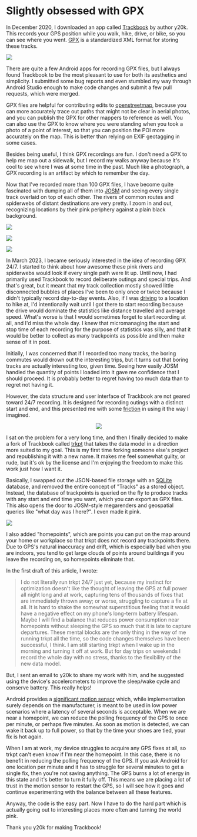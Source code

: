 Slightly obsessed with GPX
==========================

In December 2020, I downloaded an app called [Trackbook](https://codeberg.org/y20k/trackbook) by author y20k. This records your GPS position while you walk, hike, drive, or bike, so you can see where you went. [GPX](https://www.topografix.com/GPX/1/1/) is a standardized XML format for storing these tracks.

![](gpx_1.png)

There are quite a few Android apps for recording GPX files, but I always found Trackbook to be the most pleasant to use for both its aesthetics and simplicity. I submitted some bug reports and even stumbled my way through Android Studio enough to make code changes and submit a few pull requests, which were merged.

GPX files are helpful for contributing edits to [openstreetmap](https://openstreetmap.org), because you can more accurately trace out paths that might not be clear in aerial photos, and you can publish the GPX for other mappers to reference as well. You can also use the GPX to know where you were standing when you took a photo of a point of interest, so that you can position the POI more accurately on the map. This is better than relying on EXIF geotagging in some cases.

Besides being useful, I think GPX recordings are fun. I don't need a GPX to help me map out a sidewalk, but I record my walks anyway because it's cool to see where I was at some time in the past. Much like a photograph, a GPX recording is an artifact by which to remember the day.

Now that I've recorded more than 100 GPX files, I have become quite fascinated with dumping all of them into [JOSM](https://josm.openstreetmap.de/) and seeing every single track overlaid on top of each other. The rivers of common routes and spiderwebs of distant destinations are very pretty. I zoom in and out, recognizing locations by their pink periphery against a plain black background.

![](gpx_2.png)

![](gpx_3.png)

![](gpx_4.png)

In March 2023, I became seriously interested in the idea of recording GPX 24/7. I started to think about how awesome these pink rivers and spiderwebs would look if every single path were lit up. Until now, I had primarily used Trackbook to record deliberate outings and special trips. And that's great, but it meant that my track collection mostly showed little disconnected bubbles of places I've been to only once or twice because I didn't typically record day-to-day events. Also, if I was [driving](/writing/not_just_bikes) to a location to hike at, I'd intentionally wait until I got there to start recording because the drive would dominate the statistics like distance travelled and average speed. What's worse is that I would sometimes forget to start recording at all, and I'd miss the whole day. I knew that micromanaging the start and stop time of each recording for the purpose of statistics was silly, and that it would be better to collect as many trackpoints as possible and then make sense of it in post.

Initially, I was concerned that if I recorded too many tracks, the boring commutes would drown out the interesting trips, but it turns out that boring tracks are actually interesting too, given time. Seeing how easily JOSM handled the quantity of points I loaded into it gave me confidence that I should proceed. It is probably better to regret having too much data than to regret not having it.

However, the data structure and user interface of Trackbook are not geared toward 24/7 recording. It is designed for recording outings with a distinct start and end, and this presented me with some [friction](/writing/friction) in using it the way I imagined.

<p style="text-align:center;"><a style="display:inline-block;" href="https://github.com/voussoir/trkpt"><img src="trkpt_squircle_128x128.png"/></a></p>

I sat on the problem for a very long time, and then I finally decided to make a fork of Trackbook called [trkpt](https://github.com/voussoir/trkpt) that takes the data model in a direction more suited to my goal. This is my first time forking someone else's project and republishing it with a new name. It makes me feel somewhat guilty, or rude, but it's ok by the license and I'm enjoying the freedom to make this work just how I want it.

Basically, I swapped out the JSON-based file storage with an [SQLite](/writing/sqlite_what_a_hunk) database, and removed the entire concept of "Tracks" as a stored object. Instead, the database of trackpoints is queried on the fly to produce tracks with any start and end time you want, which you can export as GPX files. This also opens the door to JOSM-style megarenders and geospatial queries like "what day was I here?". I even made it pink.

![](trkpt_1.png)

I also added "homepoints", which are points you can put on the map around your home or workplace so that trkpt does not record any trackpoints there. Due to GPS's natural inaccuracy and drift, which is especially bad when you are indoors, you tend to get large clouds of points around buildings if you leave the recording on, so homepoints eliminate that.

In the first draft of this article, I wrote:

> I do not literally run trkpt 24/7 just yet, because my instinct for optimization doesn't like the thought of leaving the GPS at full power all night long and at work, capturing tens of thousands of fixes that are immediately thrown away; or worse, struggling to capture a fix at all. It is hard to shake the somewhat superstitious feeling that it would have a negative effect on my phone's long-term battery lifespan. Maybe I will find a balance that reduces power consumption near homepoints without sleeping the GPS so much that it is late to capture departures. These mental blocks are the only thing in the way of me running trkpt all the time, so the code changes themselves have been successful, I think. I am still starting trkpt when I wake up in the morning and turning it off at work. But for day trips on weekends I record the whole day with no stress, thanks to the flexibility of the new data model.

But, I sent an email to y20k to share my work with him, and he suggested using the device's accelerometers to improve the sleep/wake cycle and conserve battery. This really helps!

Android provides a [significant motion sensor](https://source.android.com/docs/core/interaction/sensors/sensor-types#significant_motion) which, while implementation surely depends on the manufacturer, is meant to be used in low power scenarios where a latency of several seconds is acceptable. When we are near a homepoint, we can reduce the polling frequency of the GPS to once per minute, or perhaps five minutes. As soon as motion is detected, we can wake it back up to full power, so that by the time your shoes are tied, your fix is hot again.

When I am at work, my device struggles to acquire any GPS fixes at all, so trkpt can't even know if I'm near the homepoint. In this case, there is no benefit in reducing the polling frequency of the GPS. If you ask Android for one location per minute and it has to struggle for several minutes to get a single fix, then you're not saving anything. The GPS burns a lot of energy in this state and it's better to turn it fully off. This means we are placing a lot of trust in the motion sensor to restart the GPS, so I will see how it goes and continue experimenting with the balance between all these features.

Anyway, the code is the easy part. Now I have to do the hard part which is actually going out to interesting places more often and turning the world pink.

Thank you y20k for making Trackbook!
